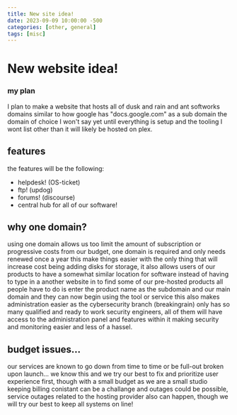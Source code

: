 ```yaml
---
title: New site idea!
date: 2023-09-09 10:00:00 -500
categories: [other, general]
tags: [misc]
---
```


# New website idea!
### my plan
I plan to make a website that hosts all of dusk and rain and ant softworks domains similar to how google has "docs.google.com" as a sub domain
the domain of choice I won't say yet until everything is setup and the tooling I wont list other than it will likely be hosted on plex.
## features 
the features will be the following: 
* helpdesk! (OS-ticket)
* ftp! (updog)
* forums! (discourse)
* central hub for all of our software!
## why one domain?
using one domain allows us too limit the amount of subscription or progressive costs from our budget, one domain is required and only needs renewed once a year
this make things easier with the only thing that will increase cost being adding disks for storage, it also allows users of our products to have a somewhat similar location for software
instead of having to type in a another website in to find some of our pre-hosted products all people have to do is enter the product name as the subdomain and our main domain and they can now begin using the tool or service
this also makes administration easier as the cybersecurity branch (breakingrain) only has so many qualified and ready to work security engineers, all of them will have access to the administration panel and features within it making 
security and monitoring easier and less of a hassel.
## budget issues...
our services are known to go down from time to time or be full-out broken upon launch... we know this and we try our best to fix and prioritize user experience first, though with a small budget as we are a small studio
keeping billing conistant can be a challange and outages could be possible, service outages related to the hosting provider also can happen, though we will try our best to keep all systems on line!
